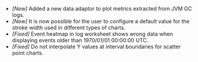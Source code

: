 * _[New]_ Added a new data adaptor to plot metrics extracted from JVM GC logs.  
* _[New]_ It is now possible for the user to configure a default value for the stroke width used in different types of charts.  
* _[Fixed]_  Event heatmap in log worksheet shows wrong data when displaying events older than 1970/01/01 00:00:00 UTC.  
* _[Fixed]_ Do not interpolate Y values at interval boundaries for scatter point charts.  